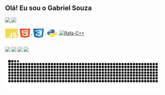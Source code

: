 ## Olá! Eu sou o Gabriel Souza

<div>
  <a href="https://github.com/gabrielsouza525">
  <img height="210em" src="https://github-readme-stats.vercel.app/api?username=gabrielsouza525&show_icons=true&theme=dracula&include_all_commits=true&count_private=true"/>
  <img height="210em" src="https://github-readme-stats.vercel.app/api/top-langs/?username=gabrielsouza525&layout=compact&langs_count=16&theme=dracula"/>
</div>

<div style="display: inline_block"><br>
  <img align="center" alt="Rafa-Js" height="30" width="40" src="https://raw.githubusercontent.com/devicons/devicon/master/icons/javascript/javascript-plain.svg">
  <img align="center" alt="Rafa-HTML" height="30" width="40" src="https://raw.githubusercontent.com/devicons/devicon/master/icons/html5/html5-original.svg">
  <img align="center" alt="Rafa-CSS" height="30" width="40" src="https://raw.githubusercontent.com/devicons/devicon/master/icons/css3/css3-original.svg">
  <img align="center" alt="Rafa-Python" height="30" width="40" src="https://raw.githubusercontent.com/devicons/devicon/master/icons/python/python-original.svg">
  <img align="center" alt="Rafa-C++" height="30" width="40" src="https://cdn.jsdelivr.net/gh/devicons/devicon@latest/icons/cplusplus/cplusplus-original.svg">
</div>

##

<div>
  
  <a href="https://instagram.com/gabrielsouzaatc" target="_blank"><img src="https://img.shields.io/badge/Instagram-E4405F?style=for-the-badge&logo=instagram&logoColor=white" target="_blank"></a> <a href = "mailto:contato@rafaballerini.tech"><img src="https://img.shields.io/badge/Gmail-D14836?style=for-the-badge&logo=gmail&logoColor=white" target="_blank"></a> <a href="https://web.whatsapp.com/send?phone=55997631475" target="_blank"><img src="https://img.shields.io/badge/WhatsApp-25D366?style=for-the-badge&logo=whatsapp&logoColor=white" target="_blank"></a> <a href="https://www.linkedin.com/in/gabriel-souza-5930b6332/" target="_blank"><img src="https://img.shields.io/badge/LinkedIn-0077B5?style=for-the-badge&logo=linkedin&logoColor=white" target="_blank"></a>

</div>

<picture align="center">
  <source media="(prefers-color-scheme: dark)" srcset="https://raw.githubusercontent.com/gabrielsouza525/gabrielsouza525/output/github-contribution-grid-snake-dark.svg">
  <source media="(prefers-color-scheme: light)" srcset="https://raw.githubusercontent.com/gabrielsouza525/gabrielsouza525/output/github-contribution-grid-snake-dark.svg">
  <img align="center" alt="github contribution grid snake animation" src="https://raw.githubusercontent.com/gabrielsouza525/gabrielsouza525/output/github-contribution-grid-snake.svg">
</picture>
